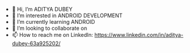 - 👋 Hi, I’m ADITYA DUBEY
- 👀 I’m interested in ANDROID DEVELOPMENT
- 🌱 I’m currently learning ANDROID 
- 💞️ I’m looking to collaborate on
- 📫 How to reach me on LinkedIn: https://www.linkedin.com/in/aditya-dubey-63a925202/

<!---
dubeyadi/dubeyadi is a ✨ special ✨ repository because its `README.md` (this file) appears on your GitHub profile.
You can click the Preview link to take a look at your changes.
--->
